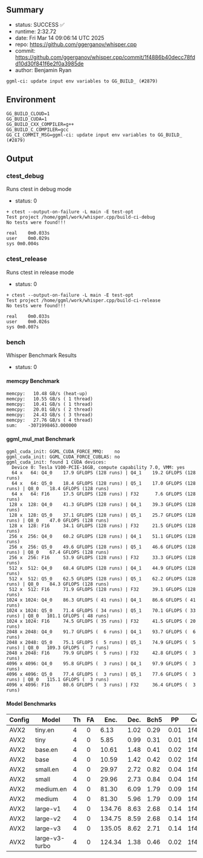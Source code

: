 ## Summary

- status:  SUCCESS ✅
- runtime: 2:32.72
- date:    Fri Mar 14 09:06:14 UTC 2025
- repo:    https://github.com/ggerganov/whisper.cpp
- commit:  https://github.com/ggerganov/whisper.cpp/commit/1f4886b40decc78fdd10d30f841f6e2f0a3985de
- author:  Benjamin Ryan
```
ggml-ci: update input env variables to GG_BUILD_ (#2879)
```

## Environment

```
GG_BUILD_CLOUD=1
GG_BUILD_CUDA=1
GG_BUILD_CXX_COMPILER=g++
GG_BUILD_C_COMPILER=gcc
GG_CI_COMMIT_MSG=ggml-ci: update input env variables to GG_BUILD_ (#2879)
```

## Output

### ctest_debug

Runs ctest in debug mode
- status: 0
```
+ ctest --output-on-failure -L main -E test-opt
Test project /home/ggml/work/whisper.cpp/build-ci-debug
No tests were found!!!

real	0m0.033s
user	0m0.029s
sys	0m0.004s
```
### ctest_release

Runs ctest in release mode
- status: 0
```
+ ctest --output-on-failure -L main -E test-opt
Test project /home/ggml/work/whisper.cpp/build-ci-release
No tests were found!!!

real	0m0.033s
user	0m0.026s
sys	0m0.007s
```
### bench

Whisper Benchmark Results
- status: 0
#### memcpy Benchmark

```
memcpy:   10.48 GB/s (heat-up)
memcpy:   10.55 GB/s ( 1 thread)
memcpy:   10.41 GB/s ( 1 thread)
memcpy:   20.01 GB/s ( 2 thread)
memcpy:   24.43 GB/s ( 3 thread)
memcpy:   27.76 GB/s ( 4 thread)
sum:    -3071998463.000000
```

#### ggml_mul_mat Benchmark

```
ggml_cuda_init: GGML_CUDA_FORCE_MMQ:    no
ggml_cuda_init: GGML_CUDA_FORCE_CUBLAS: no
ggml_cuda_init: found 1 CUDA devices:
  Device 0: Tesla V100-PCIE-16GB, compute capability 7.0, VMM: yes
  64 x   64: Q4_0    17.9 GFLOPS (128 runs) | Q4_1    19.2 GFLOPS (128 runs)
  64 x   64: Q5_0    18.4 GFLOPS (128 runs) | Q5_1    17.0 GFLOPS (128 runs) | Q8_0    18.4 GFLOPS (128 runs)
  64 x   64: F16     17.5 GFLOPS (128 runs) | F32      7.6 GFLOPS (128 runs)
 128 x  128: Q4_0    41.3 GFLOPS (128 runs) | Q4_1    39.3 GFLOPS (128 runs)
 128 x  128: Q5_0    37.1 GFLOPS (128 runs) | Q5_1    25.7 GFLOPS (128 runs) | Q8_0    47.0 GFLOPS (128 runs)
 128 x  128: F16     34.1 GFLOPS (128 runs) | F32     21.5 GFLOPS (128 runs)
 256 x  256: Q4_0    60.2 GFLOPS (128 runs) | Q4_1    51.1 GFLOPS (128 runs)
 256 x  256: Q5_0    49.6 GFLOPS (128 runs) | Q5_1    46.6 GFLOPS (128 runs) | Q8_0    67.4 GFLOPS (128 runs)
 256 x  256: F16     53.9 GFLOPS (128 runs) | F32     33.3 GFLOPS (128 runs)
 512 x  512: Q4_0    68.4 GFLOPS (128 runs) | Q4_1    44.9 GFLOPS (128 runs)
 512 x  512: Q5_0    62.5 GFLOPS (128 runs) | Q5_1    62.2 GFLOPS (128 runs) | Q8_0    84.3 GFLOPS (128 runs)
 512 x  512: F16     71.9 GFLOPS (128 runs) | F32     39.1 GFLOPS (128 runs)
1024 x 1024: Q4_0    86.3 GFLOPS ( 41 runs) | Q4_1    86.6 GFLOPS ( 41 runs)
1024 x 1024: Q5_0    71.4 GFLOPS ( 34 runs) | Q5_1    70.1 GFLOPS ( 33 runs) | Q8_0   101.1 GFLOPS ( 48 runs)
1024 x 1024: F16     74.5 GFLOPS ( 35 runs) | F32     41.5 GFLOPS ( 20 runs)
2048 x 2048: Q4_0    91.7 GFLOPS (  6 runs) | Q4_1    93.7 GFLOPS (  6 runs)
2048 x 2048: Q5_0    75.1 GFLOPS (  5 runs) | Q5_1    74.9 GFLOPS (  5 runs) | Q8_0   109.3 GFLOPS (  7 runs)
2048 x 2048: F16     79.9 GFLOPS (  5 runs) | F32     42.8 GFLOPS (  3 runs)
4096 x 4096: Q4_0    95.8 GFLOPS (  3 runs) | Q4_1    97.9 GFLOPS (  3 runs)
4096 x 4096: Q5_0    77.4 GFLOPS (  3 runs) | Q5_1    77.6 GFLOPS (  3 runs) | Q8_0   115.1 GFLOPS (  3 runs)
4096 x 4096: F16     80.6 GFLOPS (  3 runs) | F32     36.4 GFLOPS (  3 runs)
```

#### Model Benchmarks

|           Config |         Model |  Th |  FA |    Enc. |    Dec. |    Bch5 |      PP |  Commit |
|              --- |           --- | --- | --- |     --- |     --- |     --- |     --- |     --- |
|             AVX2 |       tiny.en |   4 |   0 |    6.13 |    1.02 |    0.29 |    0.01 | 1f4886b4 |
|             AVX2 |          tiny |   4 |   0 |    5.85 |    0.99 |    0.31 |    0.01 | 1f4886b4 |
|             AVX2 |       base.en |   4 |   0 |   10.61 |    1.48 |    0.41 |    0.02 | 1f4886b4 |
|             AVX2 |          base |   4 |   0 |   10.59 |    1.42 |    0.42 |    0.02 | 1f4886b4 |
|             AVX2 |      small.en |   4 |   0 |   29.97 |    2.72 |    0.82 |    0.04 | 1f4886b4 |
|             AVX2 |         small |   4 |   0 |   29.96 |    2.73 |    0.84 |    0.04 | 1f4886b4 |
|             AVX2 |     medium.en |   4 |   0 |   81.30 |    6.09 |    1.79 |    0.09 | 1f4886b4 |
|             AVX2 |        medium |   4 |   0 |   81.30 |    5.96 |    1.79 |    0.09 | 1f4886b4 |
|             AVX2 |      large-v1 |   4 |   0 |  134.76 |    8.63 |    2.68 |    0.14 | 1f4886b4 |
|             AVX2 |      large-v2 |   4 |   0 |  134.75 |    8.59 |    2.68 |    0.14 | 1f4886b4 |
|             AVX2 |      large-v3 |   4 |   0 |  135.05 |    8.62 |    2.71 |    0.14 | 1f4886b4 |
|             AVX2 | large-v3-turbo |   4 |   0 |  124.34 |    1.38 |    0.46 |    0.02 | 1f4886b4 |


